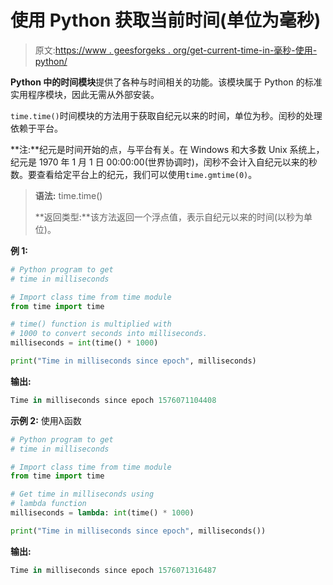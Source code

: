 # 使用 Python 获取当前时间(单位为毫秒)

> 原文:[https://www . geesforgeks . org/get-current-time-in-毫秒-使用-python/](https://www.geeksforgeeks.org/get-current-time-in-milliseconds-using-python/)

**Python 中的时间模块**提供了各种与时间相关的功能。该模块属于 Python 的标准实用程序模块，因此无需从外部安装。

`time.time()`时间模块的方法用于获取自纪元以来的时间，单位为秒。闰秒的处理依赖于平台。

**注:**纪元是时间开始的点，与平台有关。在 Windows 和大多数 Unix 系统上，纪元是 1970 年 1 月 1 日 00:00:00(世界协调时)，闰秒不会计入自纪元以来的秒数。要查看给定平台上的纪元，我们可以使用`time.gmtime(0)`。

> **语法:** time.time()
> 
> **返回类型:**该方法返回一个浮点值，表示自纪元以来的时间(以秒为单位)。

**例 1:**

```py
# Python program to get
# time in milliseconds

# Import class time from time module
from time import time

# time() function is multiplied with 
# 1000 to convert seconds into milliseconds.
milliseconds = int(time() * 1000)

print("Time in milliseconds since epoch", milliseconds)
```

**输出:**

```py
Time in milliseconds since epoch 1576071104408

```

**示例 2:** 使用λ函数

```py
# Python program to get
# time in milliseconds

# Import class time from time module
from time import time

# Get time in milliseconds using
# lambda function
milliseconds = lambda: int(time() * 1000)

print("Time in milliseconds since epoch", milliseconds())
```

**输出:**

```py
Time in milliseconds since epoch 1576071316487

```